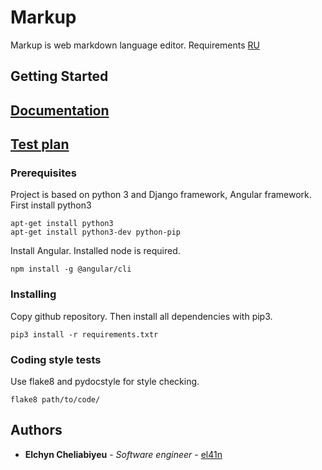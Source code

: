 # Markup

Markup is web markdown language editor. Requirements [RU](https://github.com/el41n/markup/blob/master/docs/SRS(RU).md)

## Getting Started

## [Documentation](https://github.com/el41n/markup/blob/master/docs/)
## [Test plan](docs/test_plan.md)


### Prerequisites

Project is based on python 3 and Django framework, Angular framework. First install python3

```
apt-get install python3
apt-get install python3-dev python-pip
```

Install Angular. Installed node is required.

```
npm install -g @angular/cli
```

### Installing

Copy github repository. Then install all dependencies with pip3.

```
pip3 install -r requirements.txtr
```

### Coding style tests

Use flake8 and pydocstyle for style checking.

```
flake8 path/to/code/
```

## Authors

* **Elchyn Cheliabiyeu** - *Software engineer* - [el41n](https://github.com/el41n)
